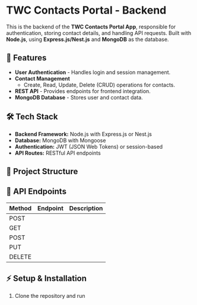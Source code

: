 # TWC Contacts Portal - Backend

This is the backend of the **TWC Contacts Portal App**, responsible for authentication, storing contact details, and handling API requests. Built with **Node.js**, using **Express.js/Nest.js** and **MongoDB** as the database.

## 🚀 Features
- **User Authentication** - Handles login and session management.
- **Contact Management**
  - Create, Read, Update, Delete (CRUD) operations for contacts.
- **REST API** - Provides endpoints for frontend integration.
- **MongoDB Database** - Stores user and contact data.

## 🛠️ Tech Stack
- **Backend Framework:** Node.js with Express.js or Nest.js
- **Database:** MongoDB with Mongoose
- **Authentication:** JWT (JSON Web Tokens) or session-based
- **API Routes:** RESTful API endpoints

## 📂 Project Structure


## 🔌 API Endpoints
| Method | Endpoint         | Description              |
|--------|-----------------|--------------------------|
| POST   |
| GET    |
| POST   |
| PUT    |
| DELETE |

## ⚡ Setup & Installation
1. Clone the repository and run
